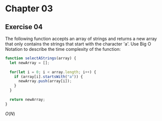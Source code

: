 
# Chapter 03

## Exercise 04

The following function accepts an array of strings and returns a new array that only contains the strings that start with the character 'a'. Use Big O Notation to describe the time complexity of the function:

```js
function selectAStrings(array) {
  let newArray = [];
  
  for(let i = 0; i < array.length; i++) {
    if (array[i].startsWith("a")) {
      newArray.push(array[i]);
    }
  }
  
  return newArray;
}
```

$O(N)$

